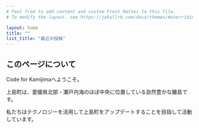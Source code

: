 ```yaml
---
# Feel free to add content and custom Front Matter to this file.
# To modify the layout, see https://jekyllrb.com/docs/themes/#overriding-theme-defaults

layout: home
title: ""
list_title: "最近の投稿"
---
```


## このページについて
Code for Kamijimaへようこそ。

上島町は、愛媛県北部・瀬戸内海のほぼ中央に位置している自然豊かな離島です。

私たちはテクノロジーを活用して上島町をアップデートすることを目指して活動しています。